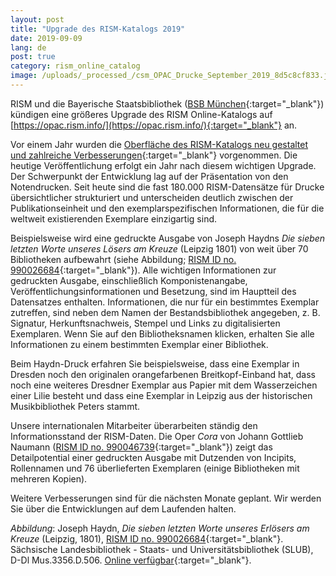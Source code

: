 ```yaml
---
layout: post
title: "Upgrade des RISM-Katalogs 2019"
date: 2019-09-09
lang: de
post: true
category: rism_online_catalog
image: /uploads/_processed_/csm_OPAC_Drucke_September_2019_8d5c8cf833.jpg
---
```



RISM und die Bayerische Staatsbibliothek ([BSB München](https://www.bsb-muenchen.de/){:target="_blank"}) kündigen eine größeres Upgrade des RISM Online-Katalogs auf [https://opac.rism.info/](https://opac.rism.info/){:target="_blank"} an.

Vor einem Jahr wurden die [Oberfläche des RISM-Katalogs neu gestaltet und zahlreiche Verbesserungen](http://www.rism.info/de/startseite/newsdetails/article/64/new-version-of-the-rism-online-catalog-1.html){:target="_blank"} vorgenommen. Die heutige Veröffentlichung erfolgt ein Jahr nach diesem wichtigen Upgrade. Der Schwerpunkt der Entwicklung lag auf der Präsentation von den Notendrucken. Seit heute sind die fast 180.000 RISM-Datensätze für Drucke übersichtlicher strukturiert und unterscheiden deutlich zwischen der Publikationseinheit und den exemplarspezifischen Informationen, die für die weltweit existierenden Exemplare einzigartig sind.

Beispielsweise wird eine gedruckte Ausgabe von Joseph Haydns _Die sieben letzten Worte unseres Lösers am Kreuze_ (Leipzig 1801) von weit über 70 Bibliotheken aufbewahrt (siehe Abbildung; [RISM ID no. 990026684](https://opac.rism.info/search?id=990026684&View=rism){:target="_blank"}). Alle wichtigen Informationen zur gedruckten Ausgabe, einschließlich Komponistenangabe, Veröffentlichungsinformationen und Besetzung, sind im Hauptteil des Datensatzes enthalten. Informationen, die nur für ein bestimmtes Exemplar zutreffen, sind neben dem Namen der Bestandsbibliothek angegeben, z. B. Signatur, Herkunftsnachweis, Stempel und Links zu digitalisierten Exemplaren. Wenn Sie auf den Bibliotheksnamen klicken, erhalten Sie alle Informationen zu einem bestimmten Exemplar einer Bibliothek.

Beim Haydn-Druck erfahren Sie beispielsweise, dass eine Exemplar in Dresden noch den originalen orangefarbenen Breitkopf-Einband hat, dass noch eine weiteres Dresdner Exemplar aus Papier mit dem Wasserzeichen einer Lilie besteht und dass eine Exemplar in Leipzig aus der historischen Musikbibliothek Peters stammt.

Unsere internationalen Mitarbeiter überarbeiten ständig den Informationsstand der RISM-Daten. Die Oper _Cora_ von Johann Gottlieb Naumann ([RISM ID no. 990046739](https://opac.rism.info/search?id=990046739&View=rism){:target="_blank"}) zeigt das Detailpotential einer gedruckten Ausgabe mit Dutzenden von Incipits, Rollennamen und 76 überlieferten Exemplaren (einige Bibliotheken mit mehreren Kopien).

Weitere Verbesserungen sind für die nächsten Monate geplant. Wir werden Sie über die Entwicklungen auf dem Laufenden halten.

_Abbildung_: Joseph Haydn, _Die sieben letzten Worte unseres Erlösers am Kreuze_ (Leipzig, 1801), [RISM ID no. 990026684](https://opac.rism.info/search?id=990026684&View=rism){:target="_blank"}. Sächsische Landesbibliothek - Staats- und Universitätsbibliothek (SLUB), D-Dl Mus.3356.D.506. [Online verfügbar](http://digital.slub-dresden.de/id477566804){:target="_blank"}.



<script type="text/javascript">var switchTo5x=true;</script><script type="text/javascript" src="http://w.sharethis.com/button/buttons.js"></script><script type="text/javascript">stLight.options({publisher: "9b601438-1ce1-49d8-bfd7-9cff5df54c17", doNotHash: false, doNotCopy: false, hashAddressBar: false});</script>